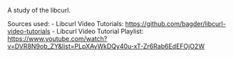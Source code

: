 A study of the libcurl.

Sources used: 
    - Libcurl Video Tutorials: https://github.com/bagder/libcurl-video-tutorials
    - Libcurl Video Tutorial Playlist: https://www.youtube.com/watch?v=DVR8N9ob_ZY&list=PLpXAyWkDQy40u-xT-Zr6Rab6EdEFOjO2W